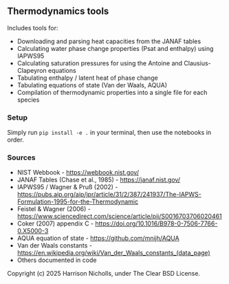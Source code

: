 ## Thermodynamics tools 

Includes tools for:
* Downloading and parsing heat capacities from the JANAF tables
* Calculating water phase change properties (Psat and enthalpy) using IAPWS95 
* Calculating saturation pressures for using the Antoine and Clausius-Clapeyron equations
* Tabulating enthalpy / latent heat of phase change 
* Tabulating equations of state (Van der Waals, AQUA)
* Compilation of thermodynamic properties into a single file for each species

### Setup

Simply run `pip install -e .` in your terminal, then use the notebooks in order.

### Sources

* NIST Webbook - https://webbook.nist.gov/
* JANAF Tables (Chase et al., 1985) - https://janaf.nist.gov/
* IAPWS95 / Wagner & Pruß (2002) - https://pubs.aip.org/aip/jpr/article/31/2/387/241937/The-IAPWS-Formulation-1995-for-the-Thermodynamic
* Feistel & Wagner (2006) - https://www.sciencedirect.com/science/article/pii/S0016703706020461
* Coker (2007) appendix C - https://doi.org/10.1016/B978-0-7506-7766-0.X5000-3
* AQUA equation of state - https://github.com/mnijh/AQUA 
* Van der Waals constants - https://en.wikipedia.org/wiki/Van_der_Waals_constants_(data_page)
* Others documented in code

Copyright (c) 2025 Harrison Nicholls, under The Clear BSD License.

